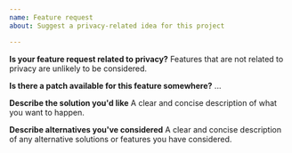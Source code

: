 ```yaml
---
name: Feature request
about: Suggest a privacy-related idea for this project

---
```


**Is your feature request related to privacy?**
Features that are not related to privacy are unlikely to be considered.

**Is there a patch available for this feature somewhere?**
...

**Describe the solution you'd like**
A clear and concise description of what you want to happen.

**Describe alternatives you've considered**
A clear and concise description of any alternative solutions or features you have considered.
